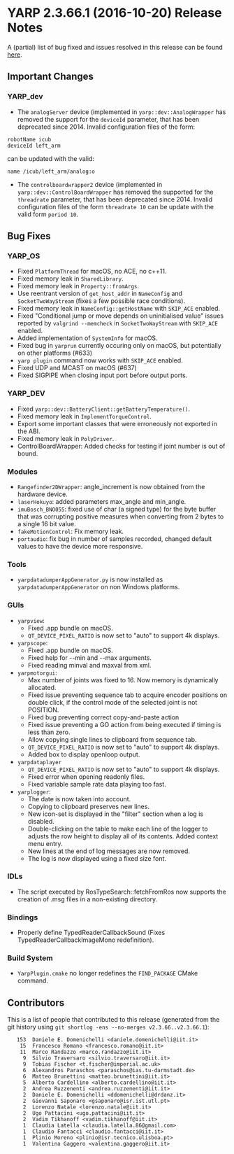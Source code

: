 YARP 2.3.66.1 (2016-10-20) Release Notes
========================================


A (partial) list of bug fixed and issues resolved in this release can be found
[here](https://github.com/robotology/yarp/issues?q=label%3A%22Fixed+in%3A+YARP+2.3.66.1%22).


Important Changes
-----------------

### YARP_dev

* The `analogServer` device (implemented in `yarp::dev::AnalogWrapper` has
  removed the support for the `deviceId` parameter, that has been
  deprecated since 2014. Invalid configuration files of the form:
~~~
robotName icub
deviceId left_arm
~~~
  can be updated with the valid:
~~~
name /icub/left_arm/analog:o
~~~

* The `controlboardwrapper2` device (implemented in
  `yarp::dev::ControlBoardWrapper` has removed the supported for the
  `threadrate` parameter, that has been deprecated since 2014.
  Invalid configuration files of the form `threadrate 10` can be update with the
  valid form `period 10`.

Bug Fixes
---------

### YARP_OS

* Fixed `PlatformThread` for macOS, no ACE, no c++11.
* Fixed memory leak in `SharedLibrary`.
* Fixed memory leak in `Property::fromArgs`.
* Use reentrant version of `get_host_addr` in `NameConfig` and
  `SocketTwoWayStream` (fixes a few possible race conditions).
* Fixed memory leak in `NameConfig::getHostName` with `SKIP_ACE` enabled.
* Fixed "Conditional jump or move depends on uninitialised value" issues
  reported by `valgrind --memcheck` in `SocketTwoWayStream` with `SKIP_ACE`
  enabled.
* Added implementation of `SystemInfo` for macOS.
* Fixed bug in `yarprun` currently occuring only on macOS, but potentially on
  other platforms (#633)
* `yarp plugin` command now works with `SKIP_ACE` enabled.
* Fixed UDP and MCAST on macOS (#637)
* Fixed SIGPIPE when closing input port before output ports.


### YARP_DEV

* Fixed `yarp::dev::BatteryClient::getBatteryTemperature()`.
* Fixed memory leak in `ImplementTorqueControl`.
* Export some important classes that were erroneously not exported in the ABI.
* Fixed memory leak in `PolyDriver`.
* ControlBoardWrapper: Added checks for testing if joint number is out of bound.


### Modules

* `Rangefinder2DWrapper`: angle_increment is now obtained from the hardware
  device.
* `laserHokuyo`: added parameters max_angle and min_angle.
* `imuBosch_BNO055`: fixed use of char (a signed type) for the byte buffer that
  was corrupting positive measures when converting from 2 bytes to a single 16
  bit value.
* `fakeMotionControl`: Fix memory leak.
* `portaudio`: fix bug in number of samples recorded, changed default values to
  have the device more responsive.


### Tools

* `yarpdatadumperAppGenerator.py` is now installed as
  `yarpdatadumperAppGenerator` on non Windows platforms.


### GUIs

* `yarpview`:
  * Fixed .app bundle on macOS.
  * `QT_DEVICE_PIXEL_RATIO` is now set to "auto" to support 4k displays.
* `yarpscope`:
  * Fixed .app bundle on macOS.
  * Fixed help for --min and --max arguments.
  * Fixed reading minval and maxval from xml.
* `yarpmotorgui`:
  * Max number of joints was fixed to 16. Now memory is dynamically allocated.
  * Fixed issue preventing sequence tab to acquire encoder positions on double
    click, if the control mode of the selected joint is not POSITION.
  * Fixed bug preventing correct copy-and-paste action
  * Fixed issue preventing a GO action from being executed if timing is less
    than zero.
  * Allow copying single lines to clipboard from sequence tab.
  * `QT_DEVICE_PIXEL_RATIO` is now set to "auto" to support 4k displays.
  * Added box to display openloop output.
* `yarpdataplayer`
  * `QT_DEVICE_PIXEL_RATIO` is now set to "auto" to support 4k displays.
  * Fixed error when opening readonly files.
  * Fixed variable sample rate data playing too fast.
* `yarplogger`:
  * The date is now taken into account.
  * Copying to clipboard preserves new lines.
  * New icon-set is displayed in the "filter" section when a log is disabled.
  * Double-clicking on the table to make each line of the logger to adjusts
    the row height to display all of its contents. Added context menu entry.
  * New lines at the end of log messages are now removed.
  * The log is now displayed using a fixed size font.


### IDLs

* The script executed by RosTypeSearch::fetchFromRos now supports the creation
  of .msg files in a non-existing directory.


### Bindings

* Properly define TypedReaderCallbackSound (Fixes TypedReaderCallbackImageMono
  redefinition).


### Build System

* `YarpPlugin.cmake` no longer redefines the `FIND_PACKAGE` CMake command.


Contributors
------------

This is a list of people that contributed to this release (generated from the
git history using `git shortlog -ens --no-merges v2.3.66..v2.3.66.1`):

```
   153  Daniele E. Domenichelli <daniele.domenichelli@iit.it>
    15  Francesco Romano <francesco.romano@iit.it>
    11  Marco Randazzo <marco.randazzo@iit.it>
     9  Silvio Traversaro <silvio.traversaro@iit.it>
     9  Tobias Fischer <t.fischer@imperial.ac.uk>
     6  Alexandros Paraschos <paraschos@ias.tu-darmstadt.de>
     6  Matteo Brunettini <matteo.brunettini@iit.it>
     5  Alberto Cardellino <alberto.cardellino@iit.it>
     2  Andrea Ruzzenenti <andrea.ruzzenenti@iit.it>
     2  Daniele E. Domenichelli <ddomenichelli@drdanz.it>
     2  Giovanni Saponaro <gsaponaro@isr.ist.utl.pt>
     2  Lorenzo Natale <lorenzo.natale@iit.it>
     2  Ugo Pattacini <ugo.pattacini@iit.it>
     2  Vadim Tikhanoff <vadim.tikhanoff@iit.it>
     1  Claudia Latella <claudia.latella.86@gmail.com>
     1  Claudio Fantacci <claudio.fantacci@iit.it>
     1  Plinio Moreno <plinio@isr.tecnico.ulisboa.pt>
     1  Valentina Gaggero <valentina.gaggero@iit.it>
```
